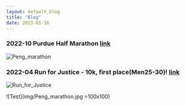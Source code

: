 ```yaml
---
layout: default_blog
title: "Blog"
date: 2023-01-16
---
```

### 2022-10 Purdue Half Marathon [link](https://purduehalf.com/)
![Peng_marathon](https://github.com/peng-ju/peng-ju.github.io/assets/40791755/9a3c64ba-abc8-4491-aac2-624c43dc2bc7)

### 2022-04 Run for Justice - 10k, first place(Men25-30)! [link](https://www.runforjustice.net/)
![Run_for_Justice](https://github.com/peng-ju/peng-ju.github.io/assets/40791755/724d5467-fc24-4eee-9811-bd0aaafd73c2)

![Test](img/Peng_marathon.jpg =100x100)
